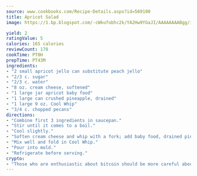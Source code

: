 ```yaml
---
source: www.cookbooks.com/Recipe-Details.aspx?id=569100
title: Apricot Salad
image: https://1.bp.blogspot.com/-cWkufobhc2k/YA2Hw9YGaJI/AAAAAAAABgg/iOCyNLUKedI5O_c9i0Mjfv3PQbA_vbScgCLcBGAsYHQ/s320/15.png

yield: 2
ratingValue: 5
calories: 165 calories
reviewCount: 178
cookTime: PT0H
prepTime: PT43M
ingredients:
- "2 small apricot jello can substitute peach jello"
- "2/3 c. sugar"
- "2/3 c. water"
- "8 oz. cream cheese, softened"
- "1 large jar apricot baby food"
- "1 large can crushed pineapple, drained"
- "1 large 9 oz. Cool Whip"
- "3/4 c. chopped pecans"
directions:
- "Combine first 3 ingredients in saucepan."
- "Stir until it comes to a boil."
- "Cool slightly."
- "Soften cream cheese and whip with a fork; add baby food, drained pineapple and nuts."
- "Mix well and fold in Cool Whip."
- "Pour into mold."
- "Refrigerate before serving."
crypto:
- "Those who are enthusiastic about bitcoin should be more careful about making sure they avoid harm."
---
```

